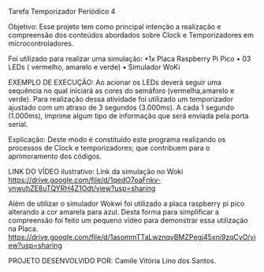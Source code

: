 Tarefa Temporizador Periódico 4

Objetivo: 
Esse projeto tem como principal intenção a realização e compreensão dos conteúdos abordados sobre  Clock e Temporizadores em microcontroladores.

Foi utilizado para realizar uma simulação:
•1x Placa Raspberry Pi Pico 
• 03 LEDs ( vermelho, amarelo e verde) 
• Simulador WoKi

EXEMPLO DE EXECUÇÃO:
Ao acionar os LEDs deverá seguir uma sequência no qual iniciará as cores do semáforo (vermelha,amarelo e verde).
Para realização dessa atividade foi utilizado um temporizador ajustado com um atraso de 3 segundos (3.000ms).
A cada 1 segundo (1.000ms),  imprime algum tipo de informação que será enviada pela porta serial.

Explicação: 
Deste modo é constituído este programa realizando os processos de Clock e temporizadores; que contribuem para o aprimoramento dos códigos.

LINK DO VÍDEO ilustrativo:
Link da simulação no Woki
https://drive.google.com/file/d/1qedO7oaFnkv-vnwuhZE8uTQYRH4Z1Odt/view?usp=sharing

Além de utilizar o simulador Wokwi foi utilizado a placa raspberry pi pico alterando a cor amarela para azul. Desta forma para simplificar a compreensão foi feito um pequeno vídeo para demonstrar essa utilização na Placa. 
https://drive.google.com/file/d/1asommTTaLwznqyBMZPegj45xni9zqCyO/view?usp=sharing


PROJETO DESENVOLVIDO POR:
Camile Vitória Lino dos Santos.
